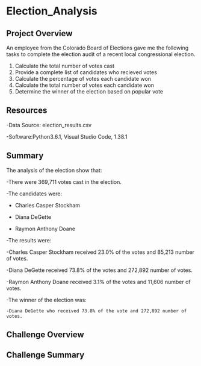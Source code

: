 # Election_Analysis

## Project Overview
An employee from the Colorado Board of Elections gave me the following tasks to complete the election audit of a recent local congressional election.

1. Calculate the total number of votes cast
2. Provide a complete list of candidates who recieved votes
3. Calculate the percentage of votes each candidate won
4. Calculate the total number of votes each candidate won
5. Determine the winner of the election based on popular vote

## Resources
-Data Source: election_results.csv

-Software:Python3.6.1, Visual Studio Code, 1.38.1

## Summary

The analysis of the election show that:

-There were 369,711 votes cast in the election.

-The candidates were:

  - Charles Casper Stockham
  
  - Diana DeGette
  
  - Raymon Anthony Doane
  
 -The results were:

  -Charles Casper Stockham received 23.0% of the votes and 85,213 number of votes.
  
  -Diana DeGette received 73.8% of the votes and 272,892 number of votes.
  
  -Raymon Anthony Doane received 3.1% of the votes and 11,606 number of votes.
  
  -The winner of the election was:

    -Diana DeGette who received 73.8% of the vote and 272,892 number of votes.
  
## Challenge Overview

## Challenge Summary
